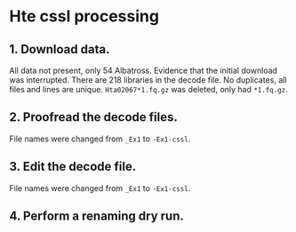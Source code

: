 # Hte cssl processing

## 1. Download data.

All data not present, only 54 Albatross. Evidence that the initial download was interrupted. There are 218 libraries in the decode file. No duplicates, all files and lines are unique. `Hta02067*1.fq.gz` was deleted, only had `*1.fq.gz`.  

## 2. Proofread the decode files.

File names were changed from `_Ex1` to `-Ex1-cssl`. 

## 3. Edit the decode file.

File names were changed from `_Ex1` to `-Ex1-cssl`. 

## 4. Perform a renaming dry run.
